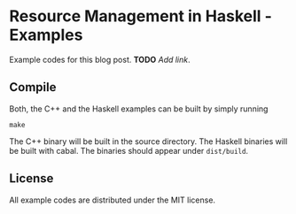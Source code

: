 Resource Management in Haskell - Examples
=========================================

Example codes for this blog post. **TODO** *Add link*.

Compile
-------

Both, the C++ and the Haskell examples can be built by simply running

```
make
```

The C++ binary will be built in the source directory. The Haskell binaries will
be built with cabal. The binaries should appear under `dist/build`.

License
-------

All example codes are distributed under the MIT license.
